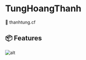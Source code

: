 # TungHoangThanh

🚀 thanhtung.cf

## 📦 Features

![alt](https://res.cloudinary.com/i-h-c-n-ng/image/upload/v1656820735/Screenshot_2022-07-03_105433_o664r9.png)
